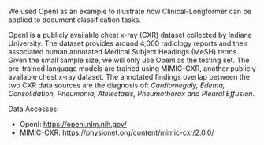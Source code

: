 We used OpenI as an example to illustrate how Clinical-Longformer can be applied to document classification tasks. 

OpenI is a publicly available chest x-ray (CXR) dataset collected by Indiana University. The dataset provides around 4,000 radiology reports and their associated human annotated Medical Subject Headings (MeSH) terms. Given the small sample size, we will only use OpenI as the testing set. The pre-trained language models are trained using MIMIC-CXR, another publicly available chest x-ray dataset. The annotated findings overlap between the two CXR data sources are the diagnosis of: *Cardiomegaly, Edema, Consolidation, Pneumonia, Atelectasis, Pneumothorax and Pleural Effusion*.

Data Accesses:
- OpenI: https://openi.nlm.nih.gov/
- MIMIC-CXR: https://physionet.org/content/mimic-cxr/2.0.0/


